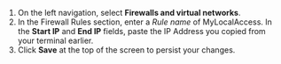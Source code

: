    1. On the left navigation, select **Firewalls and virtual networks**.
   1. In the Firewall Rules section, enter a *Rule name* of MyLocalAccess.  In the **Start IP** and **End IP** fields, paste the IP Address you copied from your terminal earlier.
   1. Click **Save** at the top of the screen to persist your changes.